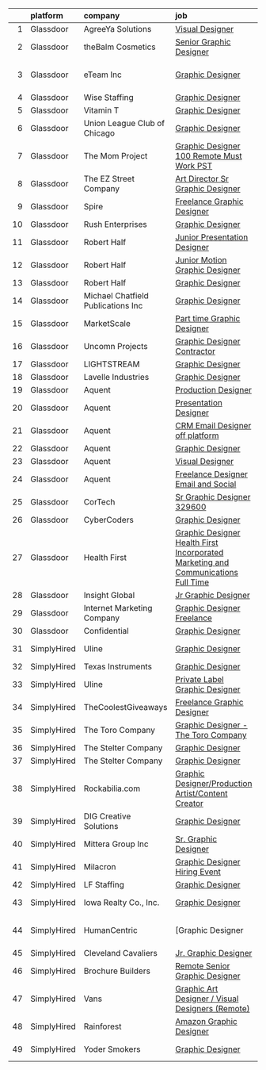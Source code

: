 

|    | platform    | company                            | job                                                                                                                                                                                                                                                                                                                                                                                                                                                                                                                                                                                                                                                                                                                                                                                                                                                                                                                                                                                                                                                                                                                                                                                                                                                                                                                                                       | update_time   | location                   |
|---:|:------------|:-----------------------------------|:----------------------------------------------------------------------------------------------------------------------------------------------------------------------------------------------------------------------------------------------------------------------------------------------------------------------------------------------------------------------------------------------------------------------------------------------------------------------------------------------------------------------------------------------------------------------------------------------------------------------------------------------------------------------------------------------------------------------------------------------------------------------------------------------------------------------------------------------------------------------------------------------------------------------------------------------------------------------------------------------------------------------------------------------------------------------------------------------------------------------------------------------------------------------------------------------------------------------------------------------------------------------------------------------------------------------------------------------------------|:--------------|:---------------------------|
|  1 | Glassdoor   | AgreeYa Solutions                  | [Visual Designer](https://www.glassdoor.com/partner/jobListing.htm?pos=101&ao=1110586&s=58&guid=000001839260353d9c565b96e9a76c29&src=GD_JOB_AD&t=SR&vt=w&ea=1&cs=1_04d41f10&cb=1664608122530&jobListingId=1008171370007&cpc=334ABAF5D42DC775&jrtk=3-0-1ge960db2k6d5801-1ge960dbkghot800-6628813715290579--6NYlbfkN0Dwb_YIohz4zuU9-hizYTxpAJ9-qZQvsILXUPhgrrTAx3rzAG8rbA4JEAvZWnQch_pwfTg133gyuCZlIGUqTa_LcsIQj2gEcCE-_TS1GvFqGTvkteBxDZzDSPPzHh85m-XJvFnoH9KTN9O_Qu3svYpr6ZGGgiQji_eKVd6LROsZAo8glXCqQAHJvHwuFsUvtH4KIawltbq9OFh8tG_OvClymn452Y9hi2Dou4Uu7eHcrzc3LVn7pjSnQH87wEvPXlTRaPU9QcpVBk6Rw3yTjfcv2MGCwlpILXMgBRH_N2mLAD5tWMDqtgQqvvtEclSKKBQG_z_Bb5On-E_44pg_UVtnZdnuU1TgxojUIl3zALXe84jfWd_a06EBJmUg7S-U2vgeWwyKp9AwM0Lpmw58bnf5A0_nSYStjygOVu5ge64NoG74g_deJ76yLTxknbBlozhG3UOPcgexszkcmJoTR83IaX9VvjqQQC-ThWcDzl-0AD0khhWBt99vZu8nW5ZhRoQ%3D)                                                                                                                                                                                                                                                                                                                                                                                                                                                                                                  | 1d            | Remote                     |
|  2 | Glassdoor   | theBalm Cosmetics                  | [Senior Graphic Designer](https://www.glassdoor.com/partner/jobListing.htm?pos=110&ao=1110586&s=58&guid=000001839260353d9c565b96e9a76c29&src=GD_JOB_AD&t=SR&vt=w&ea=1&cs=1_45f305a3&cb=1664608122532&jobListingId=1008171512660&cpc=BAEB662971763A76&jrtk=3-0-1ge960db2k6d5801-1ge960dbkghot800-42c95d7659b6b75a--6NYlbfkN0CiwYZWsgeIGxaZVD9AijDv5Y8RBhHgWVXL7YNkINyxKvmnj9EgJViEJQ6sDehqkRmLF-Fomv6kpN7WwgxA-doGWhErtEjMOQdZTRycc_Y8kz1G7b5SuLSqel_5loAC4dD7YSYtNSSKg9V8tUF4wV1Iz38qckBA_1A5GZAHPCDxneAWZHMF1SUgF5jMheI3-jhV5PowrjNZU9WnI3brLc4y-2ssXfMmDIjBf500sJrSmC9s72DPKhyl1qrCogUbkJFGkSkzQOtrGOFFpNBQXAbNRbPfqmXUgvmsfIOBY3-ai1AtxELICkuVdzwhP_KdZTSnAA2F6IuuNJtRTgPRcqvAfH0SKSNlo-xYU6jTMRkTgN62s7ibxeybs-lAKP977qnBUBPCd4pMSmnifL-ieFzN_bj9aZcNnY4WPv_PlXNsMVVlcGaFpxZUxGeNbcSR2RjUa2WolJ_M1arZ_COftottjSfKu3gm0p-vmZTiuOzDH6F_Ga-RtQ7MUwG-WCp0pq8lM9q1SgNr-A%3D%3D)                                                                                                                                                                                                                                                                                                                                                                                                                                                                            | 1d            | Reno, NV                   |
|  3 | Glassdoor   | eTeam Inc                          | [Graphic Designer](https://www.glassdoor.com/partner/jobListing.htm?pos=129&ao=1110586&s=58&guid=000001839260353d9c565b96e9a76c29&src=GD_JOB_AD&t=SR&vt=w&ea=1&cs=1_b028a2ab&cb=1664608122534&jobListingId=1008162976201&cpc=3BA4CE39D5B5DEF5&jrtk=3-0-1ge960db2k6d5801-1ge960dbkghot800-18184144f278608a--6NYlbfkN0Dtmpfj98iB4C0jJJOWen3Era3IQfJzNZ4PFwBIKpo80E20bU78zJ3qEgsYTK5DSPyHCFc9yf-dXUtQjXpWOSwL25lt89gPwDXZNorp3QA8kopQdPds8J4GiKMlkAuzvKjso-X2hh8L3HzY84NpTA4CVmbrccV7UZ3n6BtmFXsQNYBhwavWM1NDG5Gw8Ptza4hEtWldU8UA-t93961EQ7bB2pThz099RpnlPcEf7SCVa_F_N3aBtYCfF0vfUNh2nyJwHFG_Px-NPOks_2p7qukNkgvj6Qx9U0PlEGRs_WuIy4vj7eCSc5VDXy3YCSV_oaWbG26HBmQh1BCLDxImssDo2iJfPbqRK3guvfCj3vTCDvPgheEktOlj5qxwQntN_fu1Vs0lZtmZaFqh6538QkQNcBJ7LJ_2EvvDatNmbZPDvdkhKNu3OH_D8-IlX585Hb2yEc06KqjzstJuHoo8C88sEF_pSvK3yd6ZDl2Tmsklx0p9HtPur_195aVYq_pgj64%3D)                                                                                                                                                                                                                                                                                                                                                                                                                                                                                                 | 4d            | Research Triangle Park, NC |
|  4 | Glassdoor   | Wise Staffing                      | [Graphic Designer](https://www.glassdoor.com/partner/jobListing.htm?pos=126&ao=1110586&s=58&guid=000001839260353d9c565b96e9a76c29&src=GD_JOB_AD&t=SR&vt=w&ea=1&cs=1_5e541629&cb=1664608122534&jobListingId=1008174987357&cpc=B076152010A3B66C&jrtk=3-0-1ge960db2k6d5801-1ge960dbkghot800-0dd9f912de883901--6NYlbfkN0Bdlb0mgH-BzAudOza6U6togIvU3sSnVHX4A6H2vOMO4Bsz_BBECbTXpRGBRAu-g_nT7QhzVxVYL9DoUPPZmD80g7a-rv340gSgjDuVoGRLNHD1eOoElyFok6GeZAd4xWmAQiCsqBagy-xMpfeIoMb1974q_19nIuJ2BVnG68uBKRrbN3uzUQTXCwSuE4QJtrsdQdvHfW2sV-tjG0zU3TGg0GZg0cDQdE6wvjhcAIVm903YAEvSxGQNA0VGzEtW4I_aNCY0oE3MRTBu9BWEBBVryYxSbEqeGYlwS4VhYLqofFhRzaIsIk993PmTR__ZomQZUFNpvTuVbjzzfxSSv87mlnZN94ERdzvwr6TSsRM6PzTu2ncyLsz_KLsQdWctHd8p5dTtAFvqRpS0XKOQdxxECOLjAk6Np0X4z0Tks3aJqW8SgcfqPoNK1fgrXyoRhdO5VWcV-fHi5eWzGcK4Qban4jxrRWUFkkLoC4w7CUW9C4ELGKdxED_9tGZ9F2sr11fOEZyKSO66Mg%3D%3D)                                                                                                                                                                                                                                                                                                                                                                                                                                                                                   | 24h           | Tupelo, MS                 |
|  5 | Glassdoor   | Vitamin T                          | [Graphic Designer](https://www.glassdoor.com/partner/jobListing.htm?pos=117&ao=1110586&s=58&guid=000001839260353d9c565b96e9a76c29&src=GD_JOB_AD&t=SR&vt=w&cs=1_ca94035d&cb=1664608122532&jobListingId=1008173951248&cpc=FB7E4A1762AE5BEC&jrtk=3-0-1ge960db2k6d5801-1ge960dbkghot800-7ec5b1c71bb5a598--6NYlbfkN0DMrcEu7yrtATojKJA7cEzGQ3FdRGWLh0CZQInL4ECGI6k5tN82kdM0OKoro5eXmjrJzujvbIHDixR0l6LBeqa5cwW6HQRVfpdi3WJmNQH9hP0Hg6_hiaiZpl4yfN_rIJj7C4Jt6_2n7--2UkufdkWNrIQFvkHW-QzXDgOabEW1phILcZaOU9Umg2tTYK9lFmfsiCcbuUIkw5Ubic7-sagJVquiqs_GXxuPr5qF8UtWCViFB1wuFvUXKW3nR4NVGfShBtx8K68jLc65WW8f_Dk5RQtZ6PSLBXHEgVsYQgnutNAdokdhGCZ-JGqMSLLECQ_gcM3z0b5RgSBHiIvPSzbkP892kjflQOApved1vcSidrFwRH_mGP1QxMpWx3NqqSNHT12gPcpWydDAO0U9st1pAzt5U-QGhwEtfUszFEvfZ5fqLVu5MEhQuLlFl_V4KtHJABYBTD4_TC5F6DijoQsoy4S8BvQTqcv49q6eWB3SLNmcJDfcK3ST)                                                                                                                                                                                                                                                                                                                                                                                                                                                                                                                    | 24h           | Remote                     |
|  6 | Glassdoor   | Union League Club of Chicago       | [Graphic Designer](https://www.glassdoor.com/partner/jobListing.htm?pos=111&ao=1110586&s=58&guid=000001839260353d9c565b96e9a76c29&src=GD_JOB_AD&t=SR&vt=w&ea=1&cs=1_babdf633&cb=1664608122532&jobListingId=1008173692832&cpc=C891152315FA1AD8&jrtk=3-0-1ge960db2k6d5801-1ge960dbkghot800-b0379cf767fd1fe7--6NYlbfkN0BfiMkE0vBHUGTrKhK8SvsuFyj2GtWbFPd5ourmXrk8c4_JoFcBx44Ad046S61gW0p-251rY6CIKPdHeYPavw4oaEhAbWeC31cDG7-9fEqf1hH74hxV3bxL5eNBouMLTjAArOut1HdwsE011LjGVibjEtE-l4M5prIhUp8osQoh6qczvesjpCOga1Gqd1GN8sL9OpizVY5QJF5SwOKsoaOgwmGbJpkbPLkwQUcSrBnHN-vaas2UpKyS6rQXqroMw7PaDCh2gVs_S2pjsL7sbCMlGjoIQgMnSKzoFWcELGM-36Jjf2P7-8JnVwfOFfF5iaQqu1Lj8zC5jKB8_zhDFFH8h1Kb1vUZg0Qo5wJaewOcdg5C0DtjI40DjI8Gs4TLq4tEsruG9Os1yWnaZuIXXLuTURziRweV5j-r4SS-G1b09msXEu9yRNLuBX_W46FHgVeS58ADUzwDhbf1EzDpy_dWPO1-Ry1homkuoubN4pBoX1xkKKpL30dWi2fcPiDePftZN36soT6bUw%3D%3D)                                                                                                                                                                                                                                                                                                                                                                                                                                                                                   | 24h           | Chicago, IL                |
|  7 | Glassdoor   | The Mom Project                    | [Graphic Designer  100  Remote  Must Work PST ](https://www.glassdoor.com/partner/jobListing.htm?pos=115&ao=1110586&s=58&guid=000001839260353d9c565b96e9a76c29&src=GD_JOB_AD&t=SR&vt=w&cs=1_1a6d876b&cb=1664608122532&jobListingId=1008174906625&cpc=FD1C1DA32C38CFA7&jrtk=3-0-1ge960db2k6d5801-1ge960dbkghot800-be9b63d85c896383--6NYlbfkN0BDp_epf89aHDQhKpPegNJQ_ldQpEFZQsM9OcONMGxWx6pU56EKHF58QjVdAUvn2gUh2hLNM1TjGC803JXXZh-gDZK_AAcLDi1B_3U2qZzMGE-XSBvR363kXOGi6fKIRH_xB2xFgIvCSTOGpWmxtuFDnDlRbJoWZ2k25dmsBa0gAmbn6jzQtbOGHI1GiVCPkIqd9FojFu-Dp2eEE0rOenw5eBI7MDXCbsMxrZ8hVZjXNDeYLOorb7ClyAKr52omKsTYbED-jH2E-1zyjFOCTx8I5fkCDFgVJjZ1XgnfVUOLcrH39dlYJUvv9RcoZXFDD9yQFHZSrdWgHS3xz580Li5rBDTBT_KLmffJMZvFSGWF9DwH-LYKoSWjNGIeHRWgWgkRgZ4c2VLoFddQY4Cf_XquJaWWEGzCAs93H5gwRxQunvKty-bCxGjZERP2cx0yiiLoHjhrMkpmHZasKHuYR2F6n4hK2DM_5eokfGcPyWoHgkM_nGSACwIhvJFrZHXQWZK9aoLThtM7L79U_Hkk5ZmP-7aeRHRfusREMe83GdJufo2tXnUcqOdASPZo8_QbyNZkpROfhZPffw%3D%3D)                                                                                                                                                                                                                                                                                                                                                                                           | 24h           | Remote                     |
|  8 | Glassdoor   | The EZ Street Company              | [Art Director Sr  Graphic Designer](https://www.glassdoor.com/partner/jobListing.htm?pos=106&ao=1110586&s=58&guid=000001839260353d9c565b96e9a76c29&src=GD_JOB_AD&t=SR&vt=w&ea=1&cs=1_04462529&cb=1664608122531&jobListingId=1008173444476&cpc=FA84DF7EA1EC2398&jrtk=3-0-1ge960db2k6d5801-1ge960dbkghot800-5d366da0b83f929e--6NYlbfkN0BKgzQyzTF1Q9mOsR1amaS-juVGLjHt5Cdom-gEF9y-xQXLGdfif3v_Xfk3OeQGiQtAK5AjOk10Qo5rw_nzQu9a5dDf6g4kjvIfV9jE-GdYxpfDkWTdWMT28oi67I_2mfNK6DTVAuQGBT5_283T7OVnXhNm4mav5agX5bnfoqxSbrUrc8lK5UnIAFsLyv7_Ex5_oHWCnFhiGFj4WSM7nBX8eX3sxZRsQTQdVljxyOwGxrOTKPX_GVEgJWKaAXEpgf0v-qfOLMRxSa5oxgUmxBCLONDWiXpZih5ZkRZrX0JatkQ66CuyTv0nEMPxIrz_Hmmw25sDmTbaRTWd4Dt_YPK_MO_diks8hogT1WgOMghd1lGx4S2YZcfiaENapqNCAo2DVAtsGuvOTRfYCNB5PoQmZJVvCzDiTQUz8bT3FIcfAGfB0OEf5aoD66G2c_XYiHWo7ydIRjRGVipO1Kl2bDjKKi5CuFUU4U01Dy6_iTWUp1t83Z49kmgd8Xd_8EOOq6Gza3ZopEzPQA%3D%3D)                                                                                                                                                                                                                                                                                                                                                                                                                                                                  | 24h           | Remote                     |
|  9 | Glassdoor   | Spire                              | [Freelance Graphic Designer](https://www.glassdoor.com/partner/jobListing.htm?pos=104&ao=1110586&s=58&guid=000001839260353d9c565b96e9a76c29&src=GD_JOB_AD&t=SR&vt=w&ea=1&cs=1_521ec454&cb=1664608122531&jobListingId=1008168176401&cpc=AC285F3A3ECA6BB0&jrtk=3-0-1ge960db2k6d5801-1ge960dbkghot800-0a7693cec2d415df--6NYlbfkN0DeAJW0m2c6RRYZ8mDkAfiRHtRiJ0-kxkQVsAadI3fnKOGp_QxXvzZMVjx73-hM7tPL4rGNIGpIvNxjZDfZ5ASMlZXRqYXSdvBzYLMPNTRfPsz99QAZZlQQ-qg5zLdJfFnCV8gtIYLEdgE60hk1CYz4D1aE0u49Aa9-RqNuCdkbHL2e2NNbaJB8aHifFsxl1vDPvgj17cwfky8Xrc_BWYw93QvU5w_Q519Pyks-_Ane14YC7Oh8k-AhPkpqKU9c3CwbJ7pvmTdAzNQxzDRtL3r4WrNoKcLluxMDAZjg5iRza8xzmn7OprR8c9k6HHUHdVOCjcMzLcIvvXfiqpPkqVsa_GZLa1086ZGkn_mq6RGCXV1bTglh6dQNpdwQ3ShQ4o-n0QV1auPQf7xd1vh61KpDm72OdBBcNEVAteo4rfZwxqbbVs0g0Q7BPexpTcp6U0ewaiRTeINSmk0RMNYwfJCvPZqJLR2806l7bbPOg_hUji8Lguxs7UYl0_z9KzAHlbo%3D)                                                                                                                                                                                                                                                                                                                                                                                                                                                                                       | 2d            | Massachusetts              |
| 10 | Glassdoor   | Rush Enterprises                   | [Graphic Designer](https://www.glassdoor.com/partner/jobListing.htm?pos=109&ao=1110586&s=58&guid=000001839260353d9c565b96e9a76c29&src=GD_JOB_AD&t=SR&vt=w&ea=1&cs=1_0422b4a7&cb=1664608122532&jobListingId=1008173599653&cpc=A65DF3A704A48F9B&jrtk=3-0-1ge960db2k6d5801-1ge960dbkghot800-150462b5fde9d745--6NYlbfkN0AbgXf6G8QlPxj5ENsFaL5LLUc0S1ik87IZxwmx31O0QIYLWxjwKhFLEtzAYcgupITOgxwx95f7K3i8pCxFGleySQ22UyLMwEhKadnBjdKzHbf3zzRn8JMD2S8N5ba3-gLYL34lj9XDjhLW5wPbtBLLA8qDEBjM_DgMT0kWzfNskbYzSnaKWpLjslHAU5mNCzAMzG-_qJ_g9Dl4ebtODsYYly8gsDINxr_Wz8PsVnUPVqoPOw3-UQxnohkA3V7GbSv8L4fv6YXaL4kV6VwovE1TH04u64NxPtZMe9boCm94KMbl6so_WRw0Ai8lUWuGLvThROaKi7aXP_MBiUJgEVX-mewHLEBZQAg7txHLAWRjOfNs7CIH7vHNlP3zVMdPj_lb39_80O5F8VMCKigstenmlr2GzsWNIIqwycY34jBM1UClTOYDQe1MGVFuwYSlzivli9tZ3iInHd67wAueAf09kdDe4UkcD3VhCEf9wFEJYKdAze1F5gvqZ_32e0vZrBqFNqGW6PsVxwQ0xUW7v1Of_gs1yQ83vL6DAHlA8TEYe-SLZ9vKGnSBx3DKZ14JLjz_fqjCMVmB6w%3D%3D)                                                                                                                                                                                                                                                                                                                                                                                                                   | 24h           | Houston, TX                |
| 11 | Glassdoor   | Robert Half                        | [Junior Presentation Designer](https://www.glassdoor.com/partner/jobListing.htm?pos=127&ao=1110586&s=58&guid=000001839260353d9c565b96e9a76c29&src=GD_JOB_AD&t=SR&vt=w&ea=1&cs=1_0c4b5e21&cb=1664608122534&jobListingId=1008168671503&cpc=334ABAF5D42DC775&jrtk=3-0-1ge960db2k6d5801-1ge960dbkghot800-308f7e99a017dc66--6NYlbfkN0CpzDdaQkua3np5pkmj49lKioZwmwxQ-yx5plwbYmV_M2CLBDBrPEXoXkIUtnH_BUdKyXGOHUWfS1z6m1mTCDB3uxdQ3oT2-7Ys5I4Y_KQKIia8w3cxVHPT0-8ClwXXzwrimBqfYgDC0CoI8e3TlEsCjb_DP6ORMZS4bFxUkvDVhYzQmjyROInED7FKoAGlpdcb7tVxSKQwqDEH4Q5NEc6aLRezd2q8DqTtqL38XSTLTjHD3muQVB4bpFUbuzSNWvbbzkZ0li2PHEyx99jeh6S0vy192Tj7zbxYeh3GMkO4vlvO5-mFcp7UiHMzgRxGQ1fiO95LMz22AoxsqKjKPsuGNvumPG1hZcPkmEcCJ7cntvvDqS8trbNu89TA3edM8YkExJEmuBmTCw6ugfO9sFpRy3rFFPzArU86t5q6t3mgvkvmQ_HK1ms45E2n9bxloF1RJx9OCTvYbleuG5FWQhZxIqpW9VvuWY08deu06kdn-kirzekQWjcc0LKXKoSKElsn5GIMZfJxSS7_BdVRnjM5J0KN2qvcour4FBHTGhAxFVsr9Zb_qA3qrxu92cVseXU%3D)                                                                                                                                                                                                                                                                                                                                                                                                                     | 2d            | Chicago, IL                |
| 12 | Glassdoor   | Robert Half                        | [Junior Motion Graphic Designer](https://www.glassdoor.com/partner/jobListing.htm?pos=123&ao=1110586&s=58&guid=000001839260353d9c565b96e9a76c29&src=GD_JOB_AD&t=SR&vt=w&ea=1&cs=1_16c70c79&cb=1664608122533&jobListingId=1008157147369&cpc=A65DF3A704A48F9B&jrtk=3-0-1ge960db2k6d5801-1ge960dbkghot800-ffff7d647b1a81a5--6NYlbfkN0CpzDdaQkua3np5pkmj49lKioZwmwxQ-yx5plwbYmV_My3ZZxK2JCK7y7YJJGYa-f7Ofk-uXnkD0wIKNxdKSTDZT-W7LOjtrW30Q5orhBb8K3k0N3yJdeve0q-jqeEkFfrYKhcMVkR1R7r1WDGgTDfvrYUCmR5qUX81GsADdhrptdr2_dHgEajbNAhUY5zBT_mYNFNHz8Ek6R6lcT92ieU09aeOSwj4dWeRdx1MaV9GmweVQPIqY5nSs1HdCCsimP1CT-Vbk1o5xHo8lskLK4NDMRLVtcnbHcVGkksd_fxfpg6SUlQFfF_9FjRu7cjfdVM0nQk0PBcuZu9PfHH2TpadHmR_xtt8sTee46R_i1Osa0EKG7e1ezz5MUPn5fy0QFSKBwx7wiXOArkhI7XgzqnIyemjIbNV5m7CyXizLsZaQPee1Ok2FADJyFjbvo8iI8e0DOiHHXD6QNnwImKTvgeqCxvOs9zEo6I4T4V3HXN__NXnjhSGmNTc3zb3dMEyx5SECwyOnV9TelI24z5dax5T6lqUJLN4zTtJcd8zVgX8g79BOAZlluPI5z0CpDqZ8aoHa_bH_SeuPw%3D%3D)                                                                                                                                                                                                                                                                                                                                                                                                     | 8d            | Atlanta, GA                |
| 13 | Glassdoor   | Robert Half                        | [Graphic Designer](https://www.glassdoor.com/partner/jobListing.htm?pos=121&ao=1110586&s=58&guid=000001839260353d9c565b96e9a76c29&src=GD_JOB_AD&t=SR&vt=w&ea=1&cs=1_cfe65720&cb=1664608122533&jobListingId=1008154083659&cpc=1CBFC3E34E2A31FF&jrtk=3-0-1ge960db2k6d5801-1ge960dbkghot800-d50b30ce31e32465--6NYlbfkN0CpzDdaQkua3np5pkmj49lKioZwmwxQ-yx5plwbYmV_M2uOMmRMN_6m5QjqE_EViwvzBLqCj2znLKemoV14Tm7yzpNTuMrjdakMIVRoSUDf0GBUzM7MFOiSBHTDAdkTowbbWLiEwX6IWjljH79El4Gh0faEucjzQ8XHgJAab0_v5Ll9PZwMM44tbB-9jcOEk3eK7kH5xzdsq2X3TavFoB5NMKdO7rQyVuwDHZ-1i0MFMEQE9D4aQcJ09TzRhLe7kOPJU5d5GYY0nz9ny2xnzz_vYPnXt4D2Jq-f7_lCwb8TEmQCkvCTDjytlQ413BrBn0Z6cI9mDNAifPnsYtzTzLDXFq-RS7AWchWiRlSsrYFH8Ic_Cgp3NsV5kG5Om32dh-Fq_R5B_phhTc7sg30ZkiQmJzx8YPQCXVs23mGq1s1FXtDWW22VyqPr2F8oS903AHRcXbNc2a3IKkG7U6vhRBNPOF4alfLaCTskHA6kvlRAqjAwq3aG0CklNmr56VumgGPOwwy4Ukjw8YQhPFSsxeYyVuAqXG9WnY0BcQMxQl84j3hYsYdeQK4Z)                                                                                                                                                                                                                                                                                                                                                                                                                                               | 9d            | Stamford, CT               |
| 14 | Glassdoor   | Michael Chatfield Publications Inc | [Graphic Designer](https://www.glassdoor.com/partner/jobListing.htm?pos=130&ao=1136043&s=58&guid=000001839260353d9c565b96e9a76c29&src=GD_JOB_AD&t=SR&vt=w&ea=1&cs=1_540af840&cb=1664608122534&jobListingId=1008171506916&jrtk=3-0-1ge960db2k6d5801-1ge960dbkghot800-6879b5d5b7078751-)                                                                                                                                                                                                                                                                                                                                                                                                                                                                                                                                                                                                                                                                                                                                                                                                                                                                                                                                                                                                                                                                    | 1d            | Remote                     |
| 15 | Glassdoor   | MarketScale                        | [Part time Graphic Designer](https://www.glassdoor.com/partner/jobListing.htm?pos=108&ao=1110586&s=58&guid=000001839260353d9c565b96e9a76c29&src=GD_JOB_AD&t=SR&vt=w&ea=1&cs=1_d62f27fc&cb=1664608122531&jobListingId=1008170940548&cpc=444700D72F2ECBCE&jrtk=3-0-1ge960db2k6d5801-1ge960dbkghot800-197c6d1e9691b29d--6NYlbfkN0BIoDLWkpu4A5JP4nAjUY3a2yEP2GbIbjZh6-EhENVclxW0Rzcn9wm0TmgAVCzaud_5ZsdyOtvS6ZMQy3rE-sj2w12NRb8HyaImOHGxunraDmL0uYDQamWkloAWJBm118k5mkdTuyMBfgQn4XjkC3Qzy2mtA_Actj1RktZ8k6BJh6hGdyDRbp_sy4yh4DUu-LHpo4XAA33_VJNau5RHcCtq2rJE68jWxl0fC_Gf4Onrc9OWm-PfeeMrCwjsHvtbi1yW8fFscJ6p0MH5Zz_zrFJs8gJ-iC8bbUvnJFmGVoMaPzKjq8uxPYwG7qvUsuG_WxTCCE9eBsXNJxk8IuNRMhjm_Xu8r4jITLVm_Gmtqrpr8myOrsdU-LHRj750D4tOnFHbo9pBc3JCu1axaovOENI4Ar-lV4Fm6kZ2Ms9yMdUVujoyP27JhBegLxz9ZRY-2ZunQ5IxCNCLXbQXm7knh3uZg0WnSRWL6nz0y-a6gT9gg2KIra_QbL4D5_fDAtzaZPi6N3WSP4D8rQ%3D%3D)                                                                                                                                                                                                                                                                                                                                                                                                                                                                         | 1d            | Dallas, TX                 |
| 16 | Glassdoor   | Uncomn Projects                    | [Graphic Designer  Contractor ](https://www.glassdoor.com/partner/jobListing.htm?pos=103&ao=1110586&s=58&guid=000001839260353d9c565b96e9a76c29&src=GD_JOB_AD&t=SR&vt=w&ea=1&cs=1_fc40ca54&cb=1664608122531&jobListingId=1008172269703&cpc=AC285F3A3ECA6BB0&jrtk=3-0-1ge960db2k6d5801-1ge960dbkghot800-90846522c68ac9b2--6NYlbfkN0BKcv96LAN5JP5r9t3e9WCk6GBMa7XVoW6HuhSN1eWrgTftW7TMh9FQJxAv04YsPFG9lDf6NFOQvnhDWWqBwZ2HNp02zHSSKUP14_jXzNcyD_xPEmPBcipcmsqxP-xP9NDrEAgpDzotlubbXMpZRUZL1VIV8opCYti-nrHSFgd3GH3Lgn-5WzXFro6PL7qxGQJ4Ace63780kVGwQYGEabQtYlWeYi6s6WpMoQ1-ZjBqcMvIIyAsPs3tphzSWMAO2KxEyrmS52e8alQWlxrojIZSmj_06ZxjMMoTYEBzoAxevnJwbIucWkC40CaouwmeFYFUTEQSekBZJaYqGtul_Wr8fIeTYzscHQu6VPGvpfj3zEMoQADV9QAYJDsOolByRl1J-Cj_H79B-P8Z_0hEdkfqD-Wuqq-bDPS8H5-qR5g2OH-qGhSIhaDm1fixkhUJl7cOLeWz9k_dLBUyMNzR2Q5V_SqP5faiPmKzNm64eMF4bt63BaGVjCIia9lUz4vE6t2eUWxeAUCgdg%3D%3D)                                                                                                                                                                                                                                                                                                                                                                                                                                                                      | 1d            | Remote                     |
| 17 | Glassdoor   | LIGHTSTREAM                        | [Graphic Designer](https://www.glassdoor.com/partner/jobListing.htm?pos=116&ao=1110586&s=58&guid=000001839260353d9c565b96e9a76c29&src=GD_JOB_AD&t=SR&vt=w&ea=1&cs=1_f5d34a9c&cb=1664608122532&jobListingId=1008148712327&cpc=654405A9B1E0A9F5&jrtk=3-0-1ge960db2k6d5801-1ge960dbkghot800-6edb8273d2d1874c--6NYlbfkN0C_-2SRK1RVDhpf-slM4KCmyuX9KaErJfzz60Weic6r3LXwiquozlTWXMcZPQ-epAOvTbqwTiF8hHMnJ4ZfIx0vVod4tb6gRVs-VhjCvgU8_R6evQss2j5JqtyD_GilDQoPfuwZ1XmiHcJTxCrvmFubVLY9noLXZ60lV-sUoFbaMHiqOcmTUUbPi3wUcr69kMedq9pQQc7_qrC1zSLMIEH52VCPkzUz5VaQMRyqgvB84V8EpNj6JEyH7Y0iZJJioAslyGY4gHS8K_CI8Qip3DTw1hLPgWxrTcUwTOPvo9jZhOA7NnG-0doRbwEMnSNObUCNcjys5lJ3lpeNXHdw51gi7lTZZ-6Lmd8zrt-6_IO1tS2CI4duMjXHHtgGzxaCh3UzERTbF7la7btM6p62reeRgkSxH3UV9qhvJ9RrTCXAk7QS32h6Ar-YTnMQDWGv9bcARrkWRNDwkLBmaeWyyALsYgCUTM8Ps3zPostRcYjRNRa5_NmZxnK2)                                                                                                                                                                                                                                                                                                                                                                                                                                                                                                               | 11d           | Remote                     |
| 18 | Glassdoor   | Lavelle Industries                 | [Graphic Designer](https://www.glassdoor.com/partner/jobListing.htm?pos=105&ao=1110586&s=58&guid=000001839260353d9c565b96e9a76c29&src=GD_JOB_AD&t=SR&vt=w&ea=1&cs=1_ce3acbe2&cb=1664608122531&jobListingId=1008174619583&cpc=70E6D4E49C80165A&jrtk=3-0-1ge960db2k6d5801-1ge960dbkghot800-5fc3349ee73897c9--6NYlbfkN0Di_bt-J_9JMFktdV1gEv42_XktIXPXz1e5eGMurMtOSz2fzKOhROBKYcZVowAoCa3F2FsVxryjKnJwxHvOP5R2kQXkwJhpnfQF4bc82cfmQlVkOmkduit5W5Z4WLB4moI3tNUbGZ7mfAAAiwCLNLn_XEo-TdnVQWShhKBo5dsoGszWhssMRIx421AFNezCnCrPUBkTNL_6e7ONwR8-_JVY2Rgz_Z8uhr8RSwjM6f9B2PrnD_gGyGcr9ZxFiCUSVbHtAl0-u8gWHstDEKtwOSqml-p8DsFetsYoT8PIFYAK-RoWy271ih3bQDg4lBRotPaKT2phWc3Ae1Hw82utqHUf0igN5jaoAjH7Mvib0tZvqxPgut1A7582OLTFvXnShqYfSt67YDDgyZEDAfiyxlC5mA20Y9obCJofvDmuIzuE7YUp2xTbfqWj43u2VcRpijB9j_UjgvP_Dw8qQrksVBippTH5IxAW70vmNB88O3Z4LjnpAmC5w2MUA38BrJgN9mpVMmtW92f2pg%3D%3D)                                                                                                                                                                                                                                                                                                                                                                                                                                                                                   | 24h           | Burlington, WI             |
| 19 | Glassdoor   | Aquent                             | [Production Designer](https://www.glassdoor.com/partner/jobListing.htm?pos=128&ao=1110586&s=58&guid=000001839260353d9c565b96e9a76c29&src=GD_JOB_AD&t=SR&vt=w&cs=1_2786e824&cb=1664608122534&jobListingId=1008165513623&cpc=2CAED5C921A5F994&jrtk=3-0-1ge960db2k6d5801-1ge960dbkghot800-4e2cbfb787b713da--6NYlbfkN0DMrcEu7yrtATojKJA7cEzGQ3FdRGWLh0CZQInL4ECGI9gD0Wolx9R2EDT7B77c2cQnWZfX4xuKjXk7bZWaP4wr4jXUu_ca5UdQzin5VO65kX13FK7fnUJh1CrlcCV1zDONrc1dzlWHCfyrvGqsRpcWmaxmx1jM451YO_rlRToBYamYDnEv4hWHceHQlj4Gx3bVKrgizJo_AA6jomjOnKcItUOTxshtFQWAgOaKmXMzbYmtyc_tB9rj00varfT2IuOsYnG6ovPQG4yjO3o2UHftYQ0DPRqk-Trs-AN_muUdy_AA3D-Q6sEZ8XOTXtXbXzFI_0udfR7ncwiPkjCtB5pzvgaHlsDGQ5koJ2hobdDUyqpc-L8W6gIh1aDXwplC1fnZPNZjdeOdf3p_FkS6d6hzi_KyG3RYj7eTjo_dc8NK4OqY-yWcGZe-vGC-6mjM9TGxY3Puaq4U7oWtP5_biDyg)                                                                                                                                                                                                                                                                                                                                                                                                                                                                                                                                                 | 3d            | Remote                     |
| 20 | Glassdoor   | Aquent                             | [Presentation Designer](https://www.glassdoor.com/partner/jobListing.htm?pos=124&ao=1110586&s=58&guid=000001839260353d9c565b96e9a76c29&src=GD_JOB_AD&t=SR&vt=w&cs=1_302a284a&cb=1664608122533&jobListingId=1008157164735&cpc=8795CF9063CD573D&jrtk=3-0-1ge960db2k6d5801-1ge960dbkghot800-93243c958a08c44e--6NYlbfkN0DMrcEu7yrtATojKJA7cEzGQ3FdRGWLh0CZQInL4ECGI9gD0Wolx9R2EDT7B77c2cTd71nsFwcUMF8InWsKrz8kmqPnFI3nwXGeUR0o7SnSTQ2t5zyD5S_rE-Mdwqijl3Ss5cFEvy_po0wEIawymqV0imnt1dV1lA8nwwkq2vMGDfVmNpIg2NUH0pf7-aJGxycXTAXD6B3cVDBegDsgCDed7S8sHvEDv0YVmBasOGe209sSoodUv6w5y2jlJjXDNW7C8TteQA27FGv8yxy5XQjlchO2BSCx7HtrCBCNEub1_3uaVzshZRTQ4EYjRfne_YfIdYmx_IuEE5l3wg5D1pUj1HcY-AB7iPH9yku-OhKk9M2Gx3faSRZuGC7nHBTVxT8CDZwxmfjGvPHXJqk6t7_BvNSr8kZphI1waezx0rX_Sr0Uxsz1880lIOwfNvvfH5dxIPywbZNgVTK6ZDv7wo9S)                                                                                                                                                                                                                                                                                                                                                                                                                                                                                                                                               | 8d            | Remote                     |
| 21 | Glassdoor   | Aquent                             | [CRM Email Designer   off platform](https://www.glassdoor.com/partner/jobListing.htm?pos=120&ao=1110586&s=58&guid=000001839260353d9c565b96e9a76c29&src=GD_JOB_AD&t=SR&vt=w&cs=1_ef108f4f&cb=1664608122533&jobListingId=1008171343052&cpc=2CAED5C921A5F994&jrtk=3-0-1ge960db2k6d5801-1ge960dbkghot800-0ac62d70584a4184--6NYlbfkN0DMrcEu7yrtATojKJA7cEzGQ3FdRGWLh0CZQInL4ECGI9gD0Wolx9R2EDT7B77c2cT1NsTyLsrw9bf4xPWKgLhopYbJxurihkD4ZjWOgPl8u8twvyc4Nqb_dBy9GR2udUpNU0t52W93scOAgTUzsFg-NQEOeqJ3JlwkRVxbAGkRoQZzJDbxEzcNSk4zYJwOcxFCl7yICAEJNPJ-ZGlZOc4lBlRzUg0Ig3hRh0Iq3iirKxowUPZaHjdaiLrcnRi4kvrXSKmySky4SiIEakt8iIMVg3s_aTyVdjDfir6-KS5Z91OAVUndC3Jde2H2tIXuAzDEdzxM5JauWt9fNGCj9XN4RnHDQQ-h-bAwpEHlsXvJnUK9adOtE6uBG1aLKSpzUaFW13YkbM00lkx7DkOGZAhpOVAVMo_pNnMKMdj424S-WOML3S5Vy97sVOSe88n16vg9xeM_g_sEEsDjltDLNQxHRTvk_Kyetxk%3D)                                                                                                                                                                                                                                                                                                                                                                                                                                                                                                                     | 1d            | Remote                     |
| 22 | Glassdoor   | Aquent                             | [Graphic Designer](https://www.glassdoor.com/partner/jobListing.htm?pos=114&ao=1110586&s=58&guid=000001839260353d9c565b96e9a76c29&src=GD_JOB_AD&t=SR&vt=w&cs=1_7f3d1676&cb=1664608122532&jobListingId=1008174089716&cpc=8795CF9063CD573D&jrtk=3-0-1ge960db2k6d5801-1ge960dbkghot800-72fd25b355c8148c--6NYlbfkN0DMrcEu7yrtATojKJA7cEzGQ3FdRGWLh0CZQInL4ECGI9gD0Wolx9R2EDT7B77c2cRg3T1jCVusokExiYWi9rvoo0ZIwPLV7O5D0DXwEGc4EMF5t6RVH07Dyl7dshSvRheuPUPu-nIYic646DGuU8LzYAc_P-V5SkKVBzaBPbHLmpwiYGePU2dUzC4ajCiTEBRHKkOrM0cxako9IWRfv07syMWk6IZoJm1w_Ik4NAYF5jgiJi_qt_vf-NbF-XpPMl7AydS2LsfEolP7IKHdzbiih1IIG0AqMUFxHg7uNwWIwvTWouubgNLmNnHX6F_n4Phj1OFirX_bcpIyjAuxuAb-j9LzWmcwnanombhv5TYBjibcxiO01UO1PBh8MjGAYAQZAFHe846pqiqAelwYJWeJUgJYctZISa9MRTccC-V4tHfAA6m4fSjPE9DNyK9TVC_Dxn3DeIGznC3Kxtz_974TJI-ZaJhmy2M%3D)                                                                                                                                                                                                                                                                                                                                                                                                                                                                                                                                      | 24h           | Remote                     |
| 23 | Glassdoor   | Aquent                             | [Visual Designer](https://www.glassdoor.com/partner/jobListing.htm?pos=118&ao=1110586&s=58&guid=000001839260353d9c565b96e9a76c29&src=GD_JOB_AD&t=SR&vt=w&cs=1_a19545f6&cb=1664608122532&jobListingId=1008174089700&cpc=2CAED5C921A5F994&jrtk=3-0-1ge960db2k6d5801-1ge960dbkghot800-07e51c4b2e8a19e0--6NYlbfkN0DMrcEu7yrtATojKJA7cEzGQ3FdRGWLh0CZQInL4ECGI9gD0Wolx9R2EDT7B77c2cRg3T1jCVusovn1qz4hoOH7Pndxe8sHzH0yfXk-5y7B0wFP2X8q1Je99vYLP5o87jZ2XusKAgFG7n9sKzXzkweDS9AmIneJciJmvHsRF62aZ5t2upCX77umMIkprxxig_mUxQKbcX3Cr-zFZY1tk5jX30tKPNhsWjND_UWXLsNhlhOrW8olbkuGvDRmM5kjG5zmlGc0z07rSpj98JHVIo84DOPuanfM3m6QSvNnKHwlzeVNYnAvDFZkjS5tpVLdLqqN1IX136dI1p_zvVSk38NGz6IJmujTIBhyGFtgwNTfT9u1v6SYGeARIx-MXYJNxAMpsH-gVkfrg4MBy16tAraudpPpCd3zL7OKcQX0fAw7zyYD-y_Wschy-m36CcJLEwy0XJ0Q3-12yYvD-k3Q1tR3)                                                                                                                                                                                                                                                                                                                                                                                                                                                                                                                                                     | 24h           | Remote                     |
| 24 | Glassdoor   | Aquent                             | [Freelance Designer Email and Social](https://www.glassdoor.com/partner/jobListing.htm?pos=119&ao=1110586&s=58&guid=000001839260353d9c565b96e9a76c29&src=GD_JOB_AD&t=SR&vt=w&cs=1_7420ef36&cb=1664608122532&jobListingId=1008166263396&cpc=2CAED5C921A5F994&jrtk=3-0-1ge960db2k6d5801-1ge960dbkghot800-5fefb7ee0ef75b48--6NYlbfkN0DMrcEu7yrtATojKJA7cEzGQ3FdRGWLh0CZQInL4ECGI9gD0Wolx9R2EDT7B77c2cTl0x_oT4u0VyXWboOgp-kNsmrC-BXQzGbukCyHrpIqS7WraI7mLIyqWQP5Eh8D_rrc55GI7g_VYXShykTmlCEn1wmEnWZ4v73tWysc0qiH5vXWb-k0OS4x1zbzMNWdQvSMEPeklxfpvQ6vE_e2GM2YreHcY72M7mwdPZH5pASmkjusbDEATFZ0_3mE8r9t8-TkrpOtW9EKr8Sjm4dTEQQXJTS1KpKEfG-xaCvkxnJMxkylFKt01QR0-gOZy03OML0s_U_YO0bbHEO6YCJgq4Q6v8NXzVF8oS9LCE4E-TI3p7Vt0O5lYgTnwljSWcozNHkjOll3asCser5SUazXfjnJSjflR-j889hXKeT8pvYfAiIyY8Z0WUjkVJKN1DMCbCRO8nH1JEcHUImkFnVbN4xw)                                                                                                                                                                                                                                                                                                                                                                                                                                                                                                                                 | 3d            | Remote                     |
| 25 | Glassdoor   | CorTech                            | [Sr Graphic Designer   329600](https://www.glassdoor.com/partner/jobListing.htm?pos=113&ao=1110586&s=58&guid=000001839260353d9c565b96e9a76c29&src=GD_JOB_AD&t=SR&vt=w&cs=1_2f3ecf72&cb=1664608122532&jobListingId=1008171446457&cpc=F41FEAB56D215062&jrtk=3-0-1ge960db2k6d5801-1ge960dbkghot800-c40972270faf6f5b--6NYlbfkN0ATCZlh4at3dJuJ3v9QYE_c1VOYF6jG6qQshNoY64OlFGro_RWsbK-5zPzk3sLWM71NlE3j8ph9gXycxqihIY1xmFGNSdVTTyB2NMZ0YfU6yZzB9Wps-pBjXJKlmbo_N4lorfZcNpsRVBoB73RqtmlgSG-ZXS5S3gQPHrsk43WOqYtYLPMzOj0TyST0RHSmipGLkUfsn-CHR-xyFgHfLL24HEk0fVWIDuT4IMHjCZeiaAqn5Ug90GqMNVbB57pZRtUOygFYi1jdxQgXO9ioprN32c2jPOoewWHbXxB-UpraGBwDZcpkdKgvpieFoocx1H8XYo59-qQJGx015C_AkDzzNgY6TTHSvCXGCXdRUpfpiHFQ4r7FZjwLa5p-67Y7Z_o6wqQkmgInr2lrD72ci47SkuqgDJkaZKi3LZuR-UxWGABXYf5b55xh2HsEHKLiW_lpgZVofD2te30OTQaaeUTu-HZdW6pwrBXRbpSydnBv10is2oXahmHrijRcVpRHrspWMNGfhASbvy8G5srCzFs8gKt3mC9W7elIgZ9kwZ33aEBeMJYnM0K3vM5zw_Zy_05KoNp_E879Cz2DsyWD73mvtytLxtfI1oM%3D)                                                                                                                                                                                                                                                                                                                                                                                          | 1d            | Nashville, TN              |
| 26 | Glassdoor   | CyberCoders                        | [Graphic Designer](https://www.glassdoor.com/partner/jobListing.htm?pos=125&ao=1110586&s=58&guid=000001839260353d9c565b96e9a76c29&src=GD_JOB_AD&t=SR&vt=w&ea=1&cs=1_879d74e6&cb=1664608122534&jobListingId=1008165091443&cpc=C4A69CCDBB3B9599&jrtk=3-0-1ge960db2k6d5801-1ge960dbkghot800-5b12fb3d052f8e2b--6NYlbfkN0CpFJQzrgRR8WqXWK1qKKEqALWJw739KlKqr2H-MSI4eoBlI4EFrmor2FYZMP3muM2M5GK0N1Sw5sivqk6z3jOfLs2AJgiwlKyunZKI9axoqGqaj653IepozbNvsXKHFw3IM_M0TldwDAdIp_Co8sUPnYZuZS48dVHI86ETV6RL_0ByUtDoUXcqkFGhFcY_0nmRMnyew6kSFJzCxMINeWZQ7k4GyY2_YMMqHk5M1RCIvEaEt_3gQ4XY1QfACWsztGWCjGPf-2g1kHghPXnbtTxHWdrX4emnqidRACjsjC6JmFPWFLDVHBIpE1ZnrliMMaIuGr1MvvjLdMYyaJtR9AMHMgpOoCjSuPkHUKRN_FXfDjFpOpI_HPMZmR0rDnRlpiTIf3yvpTB7M4mOuZcqEUkAKzLAHBHL17M2auvPwj9P8fy-S2xSwMU4zadxGxceWkY3PHN2sDDbyRR8Re5_YUOso8gcRFlv9BvM-0hPDy78beOxZx6kMm9hfGwZ4qGiaGLnWBDor9wNMHYmSwN_cVsTYRf0XpX1u09H3xCVD883GJr0yfO-R1xTzMXkxGk5B36ZJgQWWfOY1yzz4k7xcpp20clXiwWDAKewtR0EGnUrHMDG07gbkrn437yUq2c8TmzPoSwOgZ7zuo2pbZPz-WLZw0feunjIBf_HsisFn9nmjbOWITBmuEYrWwEEnbKXOT5IXJbAgDA1WZs5WabySjU1DuXIZWbBjPOngAoRE-JigyVBvbCGeWXKrySxnvTQghuMl2n6QeRj3e7saX1kEiY-iD0WvB1LA-P9f6zZMaq4q69otH4jgoQVTSRxtemJsil9rRVARLzS_pL6mBGZxFmnya5rejnWGqsuDVJdsaZicahkMVdpvmGzBh7TcbxAkeY6wzh85_eq6A11UIooACoCof2DKEj20yvnbsbbi0OCL-YYEMNAdOJJjn0S2LncwQrDC7tbHPd43j6ybR2xB8JV3_313fIhEtY%3D) | 3d            | Chicago, IL                |
| 27 | Glassdoor   | Health First                       | [Graphic Designer  Health First Incorporated  Marketing and Communications  Full Time](https://www.glassdoor.com/partner/jobListing.htm?pos=107&ao=1110586&s=58&guid=000001839260353d9c565b96e9a76c29&src=GD_JOB_AD&t=SR&vt=w&cs=1_b3280b9f&cb=1664608122531&jobListingId=1008175925609&cpc=4F748F1840550ABC&jrtk=3-0-1ge960db2k6d5801-1ge960dbkghot800-b4a62673143886d4--6NYlbfkN0Cx0dKoglBOZMuCAl-7sYW5L4stdOsXcwizVGtv7H01lcuXxLqW8EDe2jvlgjmrU3wfZSsP0xk2ATenb-oFUYF_duTgzboNwu69hi3v02fI33ShfBvs77wAgfKTNR6AVMysZYERA6lVgVZdQUXr8QJ6F7HvdH_RmN0rOGtT8ahSqXhU0JJttkHicG_EuP2OlVKEKUKP8XKDdzpA1nJKm5IAJkbnu-zk9iqIrp5CEmhFU9MHVj05CtHHjmt34RxNHS8EHtYbpbhc2Ju7JoGk16YRkMs65l-cjZJnEB4xTM-0YypdVFOcUDHCy65cjdHPTEKfGDSsl4bvwc6-716s59XaDjUmAOQzz_qNA7dAz2g1K-R-GhATjV0FwF728RtncED22t7gC-v30GmOKPaT9gesrt_bXBosjr8UczrR6M2ezcK9GDx3fOSQw00AZcVq9WJjekoLr9GVLiORiOO4Y4v6eytq2jvd681fgtANYxm6Zs9TQR9h1dKLADLvqqeK70mD63DdRFOZaOflYcs7npja5LoHZTBM6Qs%3D)                                                                                                                                                                                                                                                                                                                                                                                                  | 24h           | Rockledge, FL              |
| 28 | Glassdoor   | Insight Global                     | [Jr  Graphic Designer](https://www.glassdoor.com/partner/jobListing.htm?pos=122&ao=1110586&s=58&guid=000001839260353d9c565b96e9a76c29&src=GD_JOB_AD&t=SR&vt=w&cs=1_68918129&cb=1664608122533&jobListingId=1008162458442&cpc=8795CF9063CD573D&jrtk=3-0-1ge960db2k6d5801-1ge960dbkghot800-d767bc3097eb399e--6NYlbfkN0BKkHZu3wF05EeDimN_p6sYpKCMArvwa95YdH7UpkaBCqc7l59Erwqc8Yvg6DzED67yDftHDyXDxtStM-63vypcu3ysLAujxhjq_BC53BwsYqxU3MEtvddpnBZAPaq05Vx8pLErMlIHuKg2YJYtWfgIWiepKMd5hxdxSBkV4BmDnIA17iLLgm9k3wPmIvPcjeZilB9jNMyjxXzTT6qSINzCFba8nmSivzy_uREDW2YqP0WNjXC1suWJBbIUBcG9hRrRA4P_qKNtdS4AIgocM_iHPEN0Fbq_CwHMjJmSntCMfOmeDTI133JWW9HVRjDQpfKakX49HtQHZibhRkJUU-Opv9FO7Jo1ne6CS9E2zw41O0jnmvWnPWxbQgQhLewoUryTyyS7MWQqVMI8sAq2dySMUxO5XZab8p-NWEGRpUVNm9BWh9GB3NWxReUqEmX-easqg2K8XWv6AwrYUiQzpjMUzTdZ4OZXINhK3U1tvHQk-A%3D%3D)                                                                                                                                                                                                                                                                                                                                                                                                                                                                                                                    | 4d            | Stamford, CT               |
| 29 | Glassdoor   | Internet Marketing Company         | [Graphic Designer  Freelance ](https://www.glassdoor.com/partner/jobListing.htm?pos=102&ao=1110586&s=58&guid=000001839260353d9c565b96e9a76c29&src=GD_JOB_AD&t=SR&vt=w&ea=1&cs=1_d399d468&cb=1664608122531&jobListingId=1008162849349&cpc=2CAED5C921A5F994&jrtk=3-0-1ge960db2k6d5801-1ge960dbkghot800-5763591bcbfac8b2--6NYlbfkN0BEggIPgECXEIDbao4baGYYSiZx27ICahiuxTdIUCTSXbr3urEsxSQi-x_zbBUWymnBW8nuCrIjxo6pRpR93yuciuuESCUUyNYKO40tg9kDk1gTF98Vp5sznYx981ns46ycbyKPYVEVswMQ2m0FFr-7D6RMr_F5mbhXF5_iSQtOVdpHKCTYPfg5ug-lDXSuJnQwCb-dUlfapxJ_FoXVlIrLMoriy_pTSv9chCWafiC0UbaRTwOOpWi-OjzFSRjx5_EaqpELdDyIg7wr8RCI7JGgM_vx_6r459r5BezsuUl2S-sGtRnHR4hd91tS2mlT8RZr9cFZSbDK_PUZcOhTOO4sya6COMnMLXaAg0tJu7wiHaMQqZh9X3d1mH4FgfowdlEGWgGUkD8a1ZXann5p8MKULwMg8onA-Qe4-h8_rkJKr6hM7wYZ3QNk57RWrbbNVHFqU0Jz2HDf_Cv5Nzs5Vh3DZ1ZO2sQwBY4Xtie5Zli90ky8_kJSoh-vFwvrIcydxBP3KqSzugeQeQ%3D%3D)                                                                                                                                                                                                                                                                                                                                                                                                                                                                       | 4d            | Remote                     |
| 30 | Glassdoor   | Confidential                       | [Graphic Designer](https://www.glassdoor.com/partner/jobListing.htm?pos=112&ao=1110586&s=58&guid=000001839260353d9c565b96e9a76c29&src=GD_JOB_AD&t=SR&vt=w&ea=1&cs=1_72000942&cb=1664608122532&jobListingId=1008168557597&cpc=48B9F4758953335C&jrtk=3-0-1ge960db2k6d5801-1ge960dbkghot800-c8b1da8058bc0d63--6NYlbfkN0AEB_MDKGEqCNPmAO2mDmN_0zdiq5VQTiM90isYrCByEZsVDv-ZpT_KKrBrL5Qzk-1HSeCXRBPLPrhG-j4VSUtT_Vm_NYCkCXzUV1goGzA_Dz1x1Ci717HEbF7B1q6FKbcW4zt9VCjvqDHS7CDyRG_RLILKJ20i5mINxPfsPRzlOTFeCFhd9ftYYQw-hpUMR9Mk7wJJwbF3-FmkYK4Nx0h8_jNB6S5W-m_cPYe5ceEA3a0YCg7MQiAFtDRzSEzoo5EUliCG9tWvSLc7LxQ2xmVYDvnSyjkvt3vR2Qt6_6wMjernJKYxkVayhwhsftlLQoCEh88LUqPO62biFj5EwQM84Uena99vB27Pw7B9_CI8eF-IyL0uljazYGCFGrAtH2o7swDEP3f2sRHBiJGM21bZSaQoMYgtmh847eYtZVgE0qIKTazbR0dFsbe9b5RwVOPmGJ9ACg8v_JckLsZJ74bgJXKypuVt1LcuM7sSbFBVanxEUb0ct0kpdLU7a92M7fA%3D)                                                                                                                                                                                                                                                                                                                                                                                                                                                                                                 | 2d            | Whippany, NJ               |
| 31 | SimplyHired | Uline                              | [Graphic Designer](https://www.simplyhired.com/job/46N5l14CuRiqA_4oCvzB9u22DthESjVHvnctm1HZAiT-F7Jub7yLwg?q=graphic+designer)                                                                                                                                                                                                                                                                                                                                                                                                                                                                                                                                                                                                                                                                                                                                                                                                                                                                                                                                                                                                                                                                                                                                                                                                                             | Recently      | Pleasant Prairie, WI       |
| 32 | SimplyHired | Texas Instruments                  | [Graphic Designer](https://www.simplyhired.com/job/kwfPsd9B6N_Jzs4ZznNbe26-I1lg_yd1NuXRdZzncRk5SYnmTZ8_6w?q=graphic+designer)                                                                                                                                                                                                                                                                                                                                                                                                                                                                                                                                                                                                                                                                                                                                                                                                                                                                                                                                                                                                                                                                                                                                                                                                                             | Today         | Dallas, TX                 |
| 33 | SimplyHired | Uline                              | [Private Label Graphic Designer](https://www.simplyhired.com/job/gaU7wG-0MokVf1_JRYGiyTzy8gVqJplpjUfErgk8B2FmWrZf0ZLp5Q?q=graphic+designer)                                                                                                                                                                                                                                                                                                                                                                                                                                                                                                                                                                                                                                                                                                                                                                                                                                                                                                                                                                                                                                                                                                                                                                                                               | Recently      | Pleasant Prairie, WI       |
| 34 | SimplyHired | TheCoolestGiveaways                | [Freelance Graphic Designer](https://www.simplyhired.com/job/RLeVriDFQ-0N3S_bXsJCIexmjRXoQ3XP0WH5-IiM4cMpTwLU6dm8JQ?q=graphic+designer)                                                                                                                                                                                                                                                                                                                                                                                                                                                                                                                                                                                                                                                                                                                                                                                                                                                                                                                                                                                                                                                                                                                                                                                                                   | Recently      | Remote                     |
| 35 | SimplyHired | The Toro Company                   | [Graphic Designer - The Toro Company](https://www.simplyhired.com/job/sh5QoHluDgYz1M5mPGVRa8fwXvdrtHbcmiozrfAhRpm87RV6WJsb3g?q=graphic+designer)                                                                                                                                                                                                                                                                                                                                                                                                                                                                                                                                                                                                                                                                                                                                                                                                                                                                                                                                                                                                                                                                                                                                                                                                          | 3d            | Bloomington, MN            |
| 36 | SimplyHired | The Stelter Company                | [Graphic Designer](https://www.simplyhired.com/job/z4zQtjmgUAT-tNEFNLuw-6DiyaPKOEf6kP3un0DXgNYNTu5d7zJR6g?q=graphic+designer)                                                                                                                                                                                                                                                                                                                                                                                                                                                                                                                                                                                                                                                                                                                                                                                                                                                                                                                                                                                                                                                                                                                                                                                                                             | 8d            | Urbandale, IA              |
| 37 | SimplyHired | The Stelter Company                | [Graphic Designer](https://www.simplyhired.com/job/z4zQtjmgUAT-tNEFNLuw-6DiyaPKOEf6kP3un0DXgNYNTu5d7zJR6g?q=graphic+designer)                                                                                                                                                                                                                                                                                                                                                                                                                                                                                                                                                                                                                                                                                                                                                                                                                                                                                                                                                                                                                                                                                                                                                                                                                             | 8d            | Urbandale, IA              |
| 38 | SimplyHired | Rockabilia.com                     | [Graphic Designer/Production Artist/Content Creator](https://www.simplyhired.com/job/ikKztA68ZP1RcJPDeRWihams8eKQUuJQbQH7DJtPk1VJCsZVWRroIg?q=graphic+designer)                                                                                                                                                                                                                                                                                                                                                                                                                                                                                                                                                                                                                                                                                                                                                                                                                                                                                                                                                                                                                                                                                                                                                                                           | Recently      | Chanhassen, MN             |
| 39 | SimplyHired | DIG Creative Solutions             | [Graphic Designer](https://www.simplyhired.com/job/XrygLzB1i-j0V-A1f_KztO_68m09mM7dsXhX_Mhilbsa7bmOGc314A?q=graphic+designer)                                                                                                                                                                                                                                                                                                                                                                                                                                                                                                                                                                                                                                                                                                                                                                                                                                                                                                                                                                                                                                                                                                                                                                                                                             | Recently      | Flowood, MS                |
| 40 | SimplyHired | Mittera Group Inc                  | [Sr. Graphic Designer](https://www.simplyhired.com/job/mAezvyG0N3GnYr2mIp60Va8J73DIgtLWHNMM7PLYYyX7KfO2AW5JGw?q=graphic+designer)                                                                                                                                                                                                                                                                                                                                                                                                                                                                                                                                                                                                                                                                                                                                                                                                                                                                                                                                                                                                                                                                                                                                                                                                                         | Today         | Des Moines, IA +1 location |
| 41 | SimplyHired | Milacron                           | [Graphic Designer Hiring Event](https://www.simplyhired.com/job/C9lL-YtvoNQc7A28YvWdYUg3w6DvqG8j8nfE69tk2oj24pZ2ZzkxVA?q=graphic+designer)                                                                                                                                                                                                                                                                                                                                                                                                                                                                                                                                                                                                                                                                                                                                                                                                                                                                                                                                                                                                                                                                                                                                                                                                                | 7d            | Batavia, OH                |
| 42 | SimplyHired | LF Staffing                        | [Graphic Designer](https://www.simplyhired.com/job/rHRxiJGOvCBCryNkJsot1hadwxaPKvy4FtSqC9kw7uoMDK8dpXsG9w?q=graphic+designer)                                                                                                                                                                                                                                                                                                                                                                                                                                                                                                                                                                                                                                                                                                                                                                                                                                                                                                                                                                                                                                                                                                                                                                                                                             | 8d            | Palm City, FL              |
| 43 | SimplyHired | Iowa Realty Co., Inc.              | [Graphic Designer](https://www.simplyhired.com/job/bQcYjmYGzbeOknFFt_toL3djrP5U-d_2EwfniEYnpWAcK22XkKTGNQ?q=graphic+designer)                                                                                                                                                                                                                                                                                                                                                                                                                                                                                                                                                                                                                                                                                                                                                                                                                                                                                                                                                                                                                                                                                                                                                                                                                             | Recently      | West Des Moines, IA        |
| 44 | SimplyHired | HumanCentric                       | [Graphic Designer | Remote - Worldwide](https://www.simplyhired.com/job/HUyhzK2NPfgzVQx2QRvO4gce4ElxVtnW4ohjzXoBDPERV53EYYQ6Pw?q=graphic+designer)                                                                                                                                                                                                                                                                                                                                                                                                                                                                                                                                                                                                                                                                                                                                                                                                                                                                                                                                                                                                                                                                                                                                                                                                        | 4d            | Remote                     |
| 45 | SimplyHired | Cleveland Cavaliers                | [Jr. Graphic Designer](https://www.simplyhired.com/job/z1jMcZ73v4gz_qvVDQXkBmOqtdPdvscGRRV0TcaT1ACvtr-VyaO4gg?q=graphic+designer)                                                                                                                                                                                                                                                                                                                                                                                                                                                                                                                                                                                                                                                                                                                                                                                                                                                                                                                                                                                                                                                                                                                                                                                                                         | 3d            | Cleveland, OH              |
| 46 | SimplyHired | Brochure Builders                  | [Remote Senior Graphic Designer](https://www.simplyhired.com/job/6rtRAw_9lBwKTJ7Bu2yh-n8puQIiEu0w7sEBSvpD0vkiADjgEHpwdA?q=graphic+designer)                                                                                                                                                                                                                                                                                                                                                                                                                                                                                                                                                                                                                                                                                                                                                                                                                                                                                                                                                                                                                                                                                                                                                                                                               | 1d            | Remote                     |
| 47 | SimplyHired | Vans                               | [Graphic Art Designer / Visual Designers (Remote)](https://www.simplyhired.com/job/xyBGhKpVLMi9B0SiZOG2FvSH4OZpMxBcVpzwbR0YwOwcMpEtFplHfQ?q=graphic+designer)                                                                                                                                                                                                                                                                                                                                                                                                                                                                                                                                                                                                                                                                                                                                                                                                                                                                                                                                                                                                                                                                                                                                                                                             | 1d            | Roanoke, VA                |
| 48 | SimplyHired | Rainforest                         | [Amazon Graphic Designer](https://www.simplyhired.com/job/p7KJ3i2_Vt2hNRCUBy42U3day0jOJwCF6MLPrMej-3wlE9jXLxsCqw?q=graphic+designer)                                                                                                                                                                                                                                                                                                                                                                                                                                                                                                                                                                                                                                                                                                                                                                                                                                                                                                                                                                                                                                                                                                                                                                                                                      | 8d            | Remote                     |
| 49 | SimplyHired | Yoder Smokers                      | [Graphic Designer](https://www.simplyhired.com/job/6b7OO8xDJ-riy_CQS7CzTRnBxMA43AKTGArtdCc56kOxajnahYDz2w?q=graphic+designer)                                                                                                                                                                                                                                                                                                                                                                                                                                                                                                                                                                                                                                                                                                                                                                                                                                                                                                                                                                                                                                                                                                                                                                                                                             | Recently      | Hutchinson, KS             |